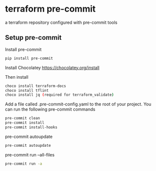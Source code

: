 # terraform pre-commit
a terraform repository configured with pre-commit tools

## Setup pre-commit 
Install pre-commit
```sh
pip install pre-commit
```
Install Chocolatey https://chocolatey.org/install

Then install
```sh
choco install terraform-docs
choco install tflint
choco install jq (required for terraform_validate)
```

Add a file called .pre-commit-config.yaml to the root of your project.
You can run the following pre-commit commands

```sh
pre-commit clean
pre-commit install
pre-commit install-hooks
```

pre-commit autoupdate
```sh
pre-commit autoupdate
```

pre-commit run –all-files
```sh
pre-commit run -a
```
